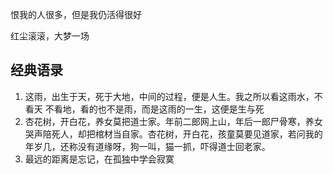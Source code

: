 恨我的人很多，但是我仍活得很好

红尘滚滚，大梦一场

## 经典语录


1. 这雨，出生于天，死于大地，中间的过程，便是人生。我之所以看这雨水，不看天 不看地，看的也不是雨，而是这雨的一生，这便是生与死
2. 杏花树，开白花，养女莫把道士家。年前二郎网上山，年后一郎尸骨寒，养女哭声陪死人，却把棺材当自家。杏花树，开白花，孩童莫要见道家，若问我的年岁几，还称没有道缘呀，狗一叫，猫一抓，吓得道士回老家。
3. 最远的距离是忘记，在孤独中学会寂寞
